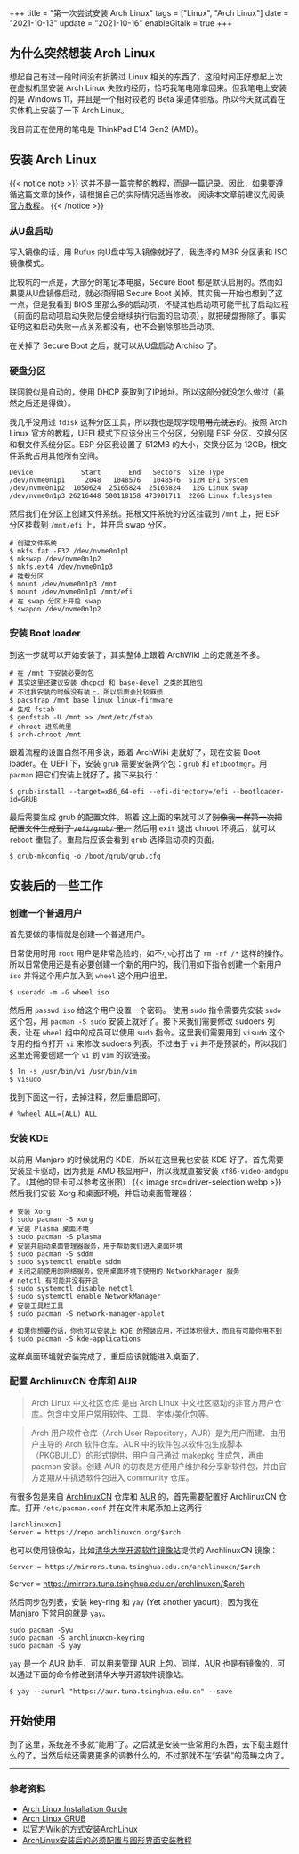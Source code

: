 +++
title = "第一次尝试安装 Arch Linux"
tags = ["Linux", "Arch Linux"]
date = "2021-10-13"
update = "2021-10-16"
enableGitalk = true
+++

## 为什么突然想装 Arch Linux
想起自己有过一段时间没有折腾过 Linux 相关的东西了，这段时间正好想起上次在虚拟机里安装 Arch Linux 失败的经历，恰巧我笔电刚拿回来。但我笔电上安装的是 Windows 11，并且是一个相对较老的 Beta 渠道体验版。所以今天就试着在实体机上安装了一下 Arch Linux。

我目前正在使用的笔电是 ThinkPad E14 Gen2 (AMD)。

## 安装 Arch Linux
{{< notice note >}}
这并不是一篇完整的教程，而是一篇记录。因此，如果要遵循这篇文章的操作，请根据自己的实际情况适当修改。
阅读本文章前建议先阅读[官方教程](https://wiki.archlinux.org/title/Installation_guide)。
{{< /notice >}}
### 从U盘启动
写入镜像的话，用 Rufus 向U盘中写入镜像就好了，我选择的 MBR 分区表和 ISO 镜像模式。

比较坑的一点是，大部分的笔记本电脑，Secure Boot 都是默认启用的。然而如果要从U盘镜像启动，就必须得把 Secure Boot 关掉。其实我一开始也想到了这一点，但是我看到 BIOS 里那么多的启动项，怀疑其他启动项可能干扰了启动过程（前面的启动项启动失败后便会继续执行后面的启动项），就把硬盘擦除了。事实证明这和启动失败一点关系都没有，也不会删除那些启动项。

在关掉了 Secure Boot 之后，就可以从U盘启动 Archiso 了。

### 硬盘分区
联网貌似是自动的，使用 DHCP 获取到了IP地址。所以这部分就没怎么做过（虽然之后还是得做）。

我几乎没用过 `fdisk` 这种分区工具，所以我也是现学现用~~用完就忘~~的。按照 Arch Linux 官方的教程，UEFI 模式下应该分出三个分区，分别是 ESP 分区、交换分区和根文件系统分区。ESP 分区我设置了 512MB 的大小，交换分区为 12GB，根文件系统占用其他所有空间。

```shell
Device            Start       End   Sectors  Size Type
/dev/nvme0n1p1     2048   1048576   1048576  512M EFI System
/dev/nvme0n1p2  1050624  25165824  25165824   12G Linux swap
/dev/nvme0n1p3 26216448 500118158 473901711  226G Linux filesystem
```

然后我们在分区上创建文件系统。把根文件系统的分区挂载到 `/mnt` 上，把 ESP 分区挂载到 `/mnt/efi` 上，并开启 swap 分区。

```shell
# 创建文件系统
$ mkfs.fat -F32 /dev/nvme0n1p1
$ mkswap /dev/nvme0n1p2
$ mkfs.ext4 /dev/nvme0n1p3
# 挂载分区
$ mount /dev/nvme0n1p3 /mnt
$ mount /dev/nvme0n1p1 /mnt/efi
# 在 swap 分区上开启 swap
$ swapon /dev/nvme0n1p2
```

### 安装 Boot loader
到这一步就可以开始安装了，其实整体上跟着 ArchWiki 上的走就差不多。
```shell
# 在 /mnt 下安装必要的包
# 其实这里还建议安装 dhcpcd 和 base-devel 之类的其他包
# 不过我安装的时候没有装上，所以后面会比较麻烦
$ pacstrap /mnt base linux linux-firmware
# 生成 fstab
$ genfstab -U /mnt >> /mnt/etc/fstab
# chroot 进系统里
$ arch-chroot /mnt
```
跟着流程的设置自然不用多说，跟着 ArchWiki 走就好了，现在安装 Boot loader。在 UEFI 下，安装 `grub` 需要安装两个包：`grub` 和 `efibootmgr`。用 `pacman` 把它们安装上就好了。接下来执行：

```shell
$ grub-install --target=x86_64-efi --efi-directory=/efi --bootloader-id=GRUB
```

最后需要生成 grub 的配置文件，照着  这上面的来就可以了~~别像我一样第一次把配置文件生成到了 `/efi/grub/` 里。~~ 然后用 `exit` 退出 chroot 环境后，就可以 `reboot` 重启了。重启后应该会看到 `grub` 选择启动项的页面。

```shell
$ grub-mkconfig -o /boot/grub/grub.cfg
```

## 安装后的一些工作
### 创建一个普通用户
首先要做的事情就是创建一个普通用户。

日常使用时用 `root` 用户是非常危险的，如不小心打出了 `rm -rf /*` 这样的操作。所以日常使用还是有必要创建一个新的用户的，我们用如下指令创建一个新用户 `iso` 并将这个用户加入到 `wheel` 这个用户组里。

```shell
$ useradd -m -G wheel iso
```

然后用 `passwd iso` 给这个用户设置一个密码。
使用 `sudo` 指令需要先安装 `sudo` 这个包，用 `pacman -S sudo` 安装上就好了。接下来我们需要修改 sudoers 列表，让在 `wheel` 组中的成员可以使用 `sudo` 指令。这里我们需要用到 `visudo` 这个专用的指令打开 `vi` 来修改 sudoers 列表。不过由于 `vi` 并不是预装的，所以我们这里还需要创建一个 `vi` 到 `vim` 的软链接。

```shell
$ ln -s /usr/bin/vi /usr/bin/vim
$ visudo
```

找到下面这一行，去掉注释，然后重启即可。

```shell
# %wheel ALL=(ALL) ALL
```

### 安装 KDE
以前用 Manjaro 的时候就用的 KDE，所以在这里我也安装 KDE 好了。首先需要安装显卡驱动，因为我是 AMD 核显用户，所以我就直接安装 `xf86-video-amdgpu` 了。（其他的显卡可以参考这张图）
{{< image src=driver-selection.webp >}}
然后我们安装 Xorg 和桌面环境，并启动桌面管理器：

```shell
# 安装 Xorg
$ sudo pacman -S xorg
# 安装 Plasma 桌面环境
$ sudo pacman -S plasma
# 安装并启动桌面管理器服务，用于帮助我们进入桌面环境
$ sudo pacman -S sddm
$ sudo systemctl enable sddm
# 关闭之前使用的网络服务，使用桌面环境下使用的 NetworkManager 服务
# netctl 有可能并没有开启
$ sudo systemctl disable netctl
$ sudo systemctl enable NetworkManager
# 安装工具栏工具
$ sudo pacman -S network-manager-applet

# 如果你想要的话，你也可以安装上 KDE 的预装应用，不过体积很大，而且有可能你用不到
$ sudo pacman -S kde-applications
```

这样桌面环境就安装完成了，重启应该就能进入桌面了。

### 配置 ArchlinuxCN 仓库和 AUR

> Arch Linux 中文社区仓库 是由 Arch Linux 中文社区驱动的非官方用户仓库。包含中文用户常用软件、工具、字体/美化包等。

> Arch 用户软件仓库（Arch User Repository，AUR）是为用户而建、由用户主导的 Arch 软件仓库。AUR 中的软件包以软件包生成脚本（PKGBUILD）的形式提供，用户自己通过 makepkg 生成包，再由 pacman 安装。创建 AUR 的初衷是方便用户维护和分享新软件包，并由官方定期从中挑选软件包进入 community 仓库。  

有很多包是来自 [ArchlinuxCN](https://www.archlinuxcn.org/) 仓库和 [AUR](https://aur.archlinux.org/) 的，首先需要配置好 ArchlinuxCN 仓库。打开 `/etc/pacman.conf` 并在文件末尾添加上这两行：

```pacmanconf
[archlinuxcn]
Server = https://repo.archlinuxcn.org/$arch
```

也可以使用镜像站，比如[清华大学开源软件镜像站](https://mirrors.tuna.tsinghua.edu.cn/)提供的 ArchlinuxCN 镜像：

```pacmanconf
Server = https://mirrors.tuna.tsinghua.edu.cn/archlinuxcn/$arch
```

Server = https://mirrors.tuna.tsinghua.edu.cn/archlinuxcn/$arch

然后同步包列表，安装 key-ring 和 `yay` (Yet another yaourt)，因为我在 Manjaro 下常用的就是 `yay`。

```shell
sudo pacman -Syu
sudo pacman -S archlinuxcn-keyring
sudo pacman -S yay
```

`yay` 是一个 AUR 助手，可以用来管理 AUR 上包。同样，AUR 也是有镜像的，可以通过下面的命令修改到清华大学开源软件镜像站。

```shell
$ yay --aururl "https://aur.tuna.tsinghua.edu.cn" --save
```

## 开始使用

到了这里，系统差不多就“能用”了。之后就是安装一些常用的东西，去下载主题什么的了。当然后续还需要更多的调教什么的，不过那就不在“安装”的范畴之内了。

- - -

### 参考资料
- [Arch Linux Installation Guide](https://wiki.archlinux.org/title/Installation_guide)
- [Arch Linux GRUB](https://wiki.archlinux.org/title/GRUB)
- [以官方Wiki的方式安装ArchLinux](https://www.viseator.com/2017/05/17/arch_install/)
- [ArchLinux安装后的必须配置与图形界面安装教程](https://www.viseator.com/2017/05/19/arch_setup/)